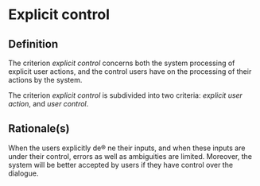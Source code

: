 # Explicit control

## Definition

The criterion *explicit control* concerns both the system processing of explicit user actions, and the control users have on the processing of their actions by the system.

The criterion *explicit control* is subdivided into two criteria: *explicit user action*, and *user control*.

## Rationale(s)

When the users explicitly de® ne their inputs, and when these inputs are under their control, errors as well as ambiguities are limited. Moreover, the system will be better accepted by users if they have control over the dialogue.
